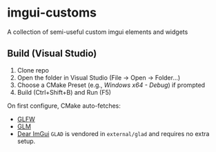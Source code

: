 # imgui-customs
A collection of semi-useful custom imgui elements and widgets

## Build (Visual Studio)
1. Clone repo
2. Open the folder in Visual Studio (File → Open → Folder…)
3. Choose a CMake Preset (e.g., *Windows x64 - Debug*) if prompted
4. Build (Ctrl+Shift+B) and Run (F5)

On first configure, CMake auto-fetches:
- [GLFW](https://github.com/glfw/glfw)
- [GLM](https://github.com/g-truc/glm)
- [Dear ImGui](https://github.com/ocornut/imgui)
`GLAD` is vendored in `external/glad` and requires no extra setup.